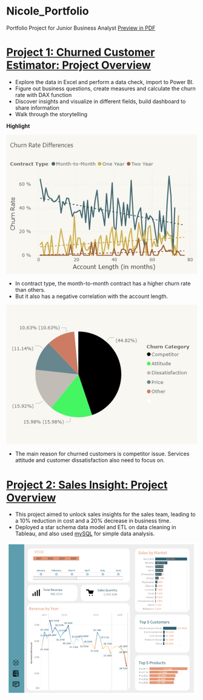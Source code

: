 # Nicole_Portfolio
Portfolio Project for Junior Business Analyst
[Preview in PDF](https://github.com/sakiileung/Nicole_Portfolio/blob/main/proj%20preview.pdf)

# [Project 1: Churned Customer Estimator: Project Overview](https://app.powerbi.com/groups/280e3b60-7f1d-4aa7-aeb8-afcd59dd51ed/reports/d62b5161-aabb-44a7-a1b2-ad29eb586e62?ctid=0f2cb4ab-c953-45af-a925-c8886dd3fc0f&pbi_source=linkShare)
- Explore the data in Excel and perform a data check, import to Power BI.
- Figure out business questions, create measures and calculate the churn rate with DAX function
- Discover insights and visualize in different fields, build dashboard to share information
- Walk through the storytelling 

**Highlight**

![image](Images/Picture2.jpg)

- In contract type, the month-to-month contract has a higher churn rate than others. 
- But it also has a negative correlation with the account length. 





![](Images/Picture1.jpg)


- The main reason for churned customers is competitor issue. Services attitude and customer dissatisfaction also need to focus on.






# [Project 2: Sales Insight: Project Overview](https://public.tableau.com/app/profile/nicole.leung/viz/SalesInsights_16886344911350/Dashboard2)
- This project aimed to unlock sales insights for the sales team, leading to a 10% reduction in cost and a 20% decrease in business time. 
- Deployed a star schema data model and ETL on data cleaning in Tableau, and also used [mySQL](https://github.com/sakiileung/Nicole_Portfolio/blob/main/sales%20data%20insight%20-%20Indian%20Manufacturing%20Company.sql) for simple data analysis. 



![image](Images/Dashboard%202.png)


